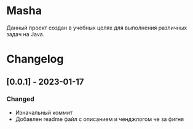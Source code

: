 # Masha

Данный проект создан в учебных целях для выполнения различных задач на Java.

# Changelog

## [0.0.1] - 2023-01-17
### Changed
- Изначальный коммит
- Добавлен readme файл с описанием и ченджлогом
че за фигня